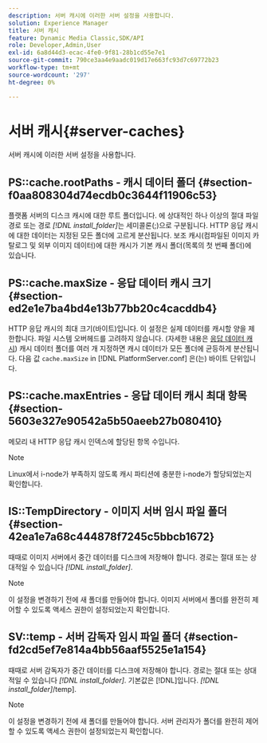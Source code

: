 ```yaml
---
description: 서버 캐시에 이러한 서버 설정을 사용합니다.
solution: Experience Manager
title: 서버 캐시
feature: Dynamic Media Classic,SDK/API
role: Developer,Admin,User
exl-id: 6a8d44d3-ecac-4fe0-9f81-28b1cd55e7e1
source-git-commit: 790ce3aa4e9aadc019d17e663fc93d7c69772b23
workflow-type: tm+mt
source-wordcount: '297'
ht-degree: 0%

---
```


# 서버 캐시{#server-caches}

서버 캐시에 이러한 서버 설정을 사용합니다.

## PS::cache.rootPaths - 캐시 데이터 폴더 {#section-f0aa808304d74ecdb0c3644f11906c53}

플랫폼 서버의 디스크 캐시에 대한 루트 폴더입니다. 에 상대적인 하나 이상의 절대 파일 경로 또는 경로 *[!DNL install_folder]*&#x200B;는 세미콜론(;)으로 구분됩니다. HTTP 응답 캐시에 대한 데이터는 지정된 모든 폴더에 고르게 분산됩니다. 보조 캐시(컴파일된 이미지 카탈로그 및 외부 이미지 데이터)에 대한 캐시가 기본 캐시 폴더(목록의 첫 번째 폴더)에 있습니다.

## PS::cache.maxSize - 응답 데이터 캐시 크기 {#section-ed2e1e7ba4bd4e13b77bb20c4cacddb4}

HTTP 응답 캐시의 최대 크기(바이트)입니다. 이 설정은 실제 데이터를 캐시할 양을 제한합니다. 파일 시스템 오버헤드를 고려하지 않습니다. (자세한 내용은 [응답 데이터 캐시](../../../../is-api/image-serving-api-ref/c-configuration-and-administration/c-data-caches/c-response-data-cache.md#concept-81ea996c242441f2a69f7e9d9b3a29ca)) 캐시 데이터 폴더를 여러 개 지정하면 캐시 데이터가 모든 폴더에 균등하게 분산됩니다. 다음 값 `cache.maxSize` in [!DNL PlatformServer.conf] 은(는) 바이트 단위입니다.

## PS::cache.maxEntries - 응답 데이터 캐시 최대 항목 {#section-5603e327e90542a5b50aeeb27b080410}

메모리 내 HTTP 응답 캐시 인덱스에 할당된 항목 수입니다.

>[!NOTE]
>
>Linux에서 i-node가 부족하지 않도록 캐시 파티션에 충분한 i-node가 할당되었는지 확인합니다.

## IS::TempDirectory - 이미지 서버 임시 파일 폴더 {#section-42ea1e7a68c444878f7245c5bbcb1672}

때때로 이미지 서버에서 중간 데이터를 디스크에 저장해야 합니다. 경로는 절대 또는 상대적일 수 있습니다 *[!DNL install_folder]*.

>[!NOTE]
>
>이 설정을 변경하기 전에 새 폴더를 만들어야 합니다. 이미지 서버에서 폴더를 완전히 제어할 수 있도록 액세스 권한이 설정되었는지 확인합니다.

## SV::temp - 서버 감독자 임시 파일 폴더 {#section-fd2cd5ef7e814a4bb56aaf5525e1a154}

때때로 서버 감독자가 중간 데이터를 디스크에 저장해야 합니다. 경로는 절대 또는 상대적일 수 있습니다 *[!DNL install_folder]*. 기본값은 [!DNL]입니다.  *[!DNL install_folder]*/temp].

>[!NOTE]
>
>이 설정을 변경하기 전에 새 폴더를 만들어야 합니다. 서버 관리자가 폴더를 완전히 제어할 수 있도록 액세스 권한이 설정되었는지 확인합니다.
